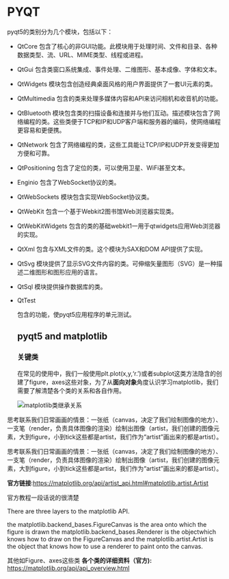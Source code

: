 # PYQT

pyqt5的类别分为几个模块，包括以下：

- QtCore
  包含了核心的非GUI功能。此模块用于处理时间、文件和目录、各种数据类型、流、URL、MIME类型、线程或进程。

- QtGui
  包含类窗口系统集成、事件处理、二维图形、基本成像、字体和文本。

- QtWidgets
  模块包含创造经典桌面风格的用户界面提供了一套UI元素的类。

- QtMultimedia
  包含的类来处理多媒体内容和API来访问相机和收音机的功能。

- QtBluetooth
  模块包含类的扫描设备和连接并与他们互动。描述模块包含了网络编程的类。这些类便于TCP和IP和UDP客户端和服务器的编码，使网络编程更容易和更便携。

- QtNetwork
  包含了网络编程的类，这些工具能让TCP/IP和UDP开发变得更加方便和可靠。

- QtPositioning
  包含了定位的类，可以使用卫星、WiFi甚至文本。

- Enginio
  包含了WebSocket协议的类。

- QtWebSockets
  模块包含实现WebSocket协议类。

- QtWebKit
  包含一个基于Webkit2图书馆Web浏览器实现类。

- QtWebKitWidgets
  包含的类的基础webkit1一用于qtwidgets应用Web浏览器的实现。

- QtXml
  包含与XML文件的类。这个模块为SAX和DOM API提供了实现。

- QtSvg
  模块提供了显示SVG文件内容的类。可伸缩矢量图形（SVG）是一种描述二维图形和图形应用的语言。

- QtSql
  模块提供操作数据库的类。

- QtTest

  包含的功能，使pyqt5应用程序的单元测试。
  
  ## pyqt5 and matplotlib
  
  ### 关键类
  
  在常见的使用中，我们一般使用plt.plot(x,y,‘r.’)或者subplot这类方法隐含的创建了figure，axes这些对象，为了从**面向对象**角度认识学习matplotlib，我们需要了解清楚各个类的关系和各自作用。
  
  ![matplotlib类继承关系](https://matplotlib.org/_images/inheritance-65ce2e47a854f0550975f5a2d9a9335356c2af71.png)
  
  

思考联系我们日常画画的情景：一张纸（canvas，决定了我们绘制图像的地方）、一支笔（render，负责具体图像的渲染）绘制出图像（artist，我们创建的图像元素，大到figure，小到tick这些都是artist，我们作为“artist”画出来的都是artist）。

思考联系我们日常画画的情景：一张纸（canvas，决定了我们绘制图像的地方）、一支笔（render，负责具体图像的渲染）绘制出图像（artist，我们创建的图像元素，大到figure，小到tick这些都是artist，我们作为“artist”画出来的都是artist）。

**官方链接**:https://matplotlib.org/api/artist_api.html#matplotlib.artist.Artist

官方教程一段话说的很清楚

There are three layers to the matplotlib API.

the matplotlib.backend_bases.FigureCanvas is the area onto which the
figure is drawn
the matplotlib.backend_bases.Renderer is the objectwhich knows how to draw on the FigureCanvas and the
matplotlib.artist.Artist is the object that knows how to use a renderer to paint onto the canvas.

其他如Figure、axes这些类
**各个类的详细资料（官方):** https://matplotlib.org/api/api_overview.html





